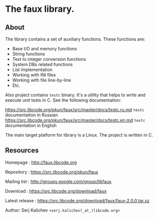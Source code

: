 # The faux library.

## About

The library contains a set of auxiliary functions. These functions are:

* Base I/O and memory functions
* String functions
* Text to integer conversion functions
* System DBs related functions
* List implementation
* Working with INI files
* Working with file line-by-line
* Etc.

Also project contains `testc` binary. It's a utility that helps to write and
execute unit tests in C. See the following documentation:

https://src.libcode.org/pkun/faux/src/master/docs/testc.ru.md `testc` documentation in Russian
https://src.libcode.org/pkun/faux/src/master/docs/testc.en.md `testc` documentation in English

The main target platform for library is a Linux. The project is written in C.


## Resources

Homepage : http://faux.libcode.org

Repository : https://src.libcode.org/pkun/faux

Mailing list : http://groups.google.com/group/libfaux.

Download : https://src.libcode.org/download/faux

Latest release : https://src.libcode.org/download/faux/faux-2.0.0.tar.xz

Author: Serj Kalichev `<serj.kalichev(_at_)libcode.org>`

